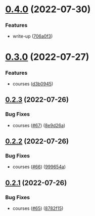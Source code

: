 # [0.4.0](https://github.com/thecyberworld/thecyberhub.org/compare/v0.3.0...v0.4.0) (2022-07-30)


### Features

* write-up ([706a0f3](https://github.com/thecyberworld/thecyberhub.org/commit/706a0f3ccde69dbdf2e465e5b232cb6f92fddf39))



# [0.3.0](https://github.com/thecyberworld/thecyberhub.org/compare/v0.2.3...v0.3.0) (2022-07-27)


### Features

* courses ([d3b0945](https://github.com/thecyberworld/thecyberhub.org/commit/d3b094546d9396da3a9d1fe2a3b3e58fc6bc4d5b))



## [0.2.3](https://github.com/thecyberworld/thecyberhub.org/compare/v0.2.2...v0.2.3) (2022-07-26)


### Bug Fixes

* courses ([#67](https://github.com/thecyberworld/thecyberhub.org/issues/67)) ([8e9d26a](https://github.com/thecyberworld/thecyberhub.org/commit/8e9d26a1c3b96d684062eaef216035aec8ec0fde))



## [0.2.2](https://github.com/thecyberworld/thecyberhub.org/compare/v0.2.1...v0.2.2) (2022-07-26)


### Bug Fixes

* courses ([#66](https://github.com/thecyberworld/thecyberhub.org/issues/66)) ([999654a](https://github.com/thecyberworld/thecyberhub.org/commit/999654a7ef408a2830881edea498d0fdc9707f50))



## [0.2.1](https://github.com/thecyberworld/thecyberhub.org/compare/v0.2.0...v0.2.1) (2022-07-26)


### Bug Fixes

* courses ([#65](https://github.com/thecyberworld/thecyberhub.org/issues/65)) ([8782f15](https://github.com/thecyberworld/thecyberhub.org/commit/8782f15e2a17ae1b407c452b39d53a3884e3f9f6))



